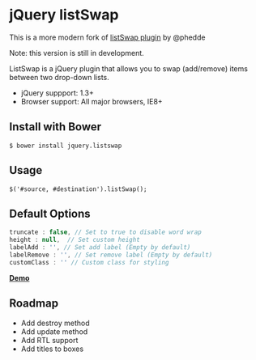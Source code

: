 jQuery listSwap
===============

This is a more modern fork of [listSwap plugin](https://github.com/phedde/listSwap) by @phedde

Note: this version is still in development.

ListSwap is a jQuery plugin that allows you to swap (add/remove) items between two drop-down lists.

- jQuery suppport: 1.3+
- Browser support: All major browsers, IE8+

Install with Bower
------------------
`$ bower install jquery.listswap`

Usage
-----
`$('#source, #destination').listSwap();`

Default Options
---------------
```js
truncate : false, // Set to true to disable word wrap
height : null,  // Set custom height
labelAdd : '', // Set add label (Empty by default)
labelRemove : '', // Set remove label (Empty by default)
customClass : '' // Custom class for styling	
```

**[Demo](http://dirim.co/jquery-listswap)**

Roadmap
-------
- Add destroy method
- Add update method
- Add RTL support
- Add titles to boxes